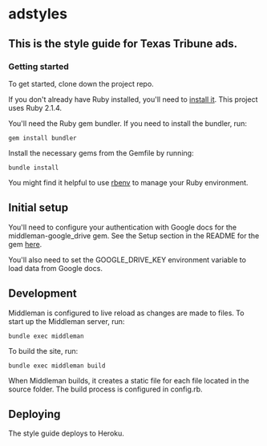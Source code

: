 # adstyles

## This is the style guide for Texas Tribune ads.

### Getting started

To get started, clone down the project repo.

If you don't already have Ruby installed, you'll need to [install it](https://www.ruby-lang.org/en/documentation/installation/). This project uses Ruby 2.1.4.

You'll need the Ruby gem bundler. If you need to install the bundler, run:

    gem install bundler

Install the necessary gems from the Gemfile by running:

    bundle install

You might find it helpful to use [rbenv](https://github.com/sstephenson/rbenv) to manage your Ruby environment.

## Initial setup

You'll need to configure your authentication with Google docs for the middleman-google_drive gem. See the Setup section in the README for the gem [here](https://github.com/voxmedia/middleman-google_drive).


You'll also need to set the GOOGLE_DRIVE_KEY environment variable to load data from Google docs.

## Development

Middleman is configured to live reload as changes are made to files. To start up the Middleman server, run:

    bundle exec middleman

To build the site, run:

    bundle exec middleman build

When Middleman builds, it creates a static file for each file located in the source folder. The build process is configured in config.rb.

## Deploying

The style guide deploys to Heroku.


